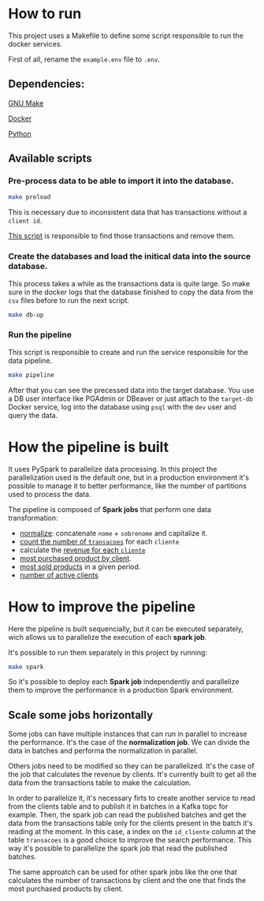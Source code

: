 # How to run

This project uses a Makefile to define some script responsible to run the docker services.

First of all, rename the `example.env` file to `.env`. 

## Dependencies:

[GNU Make](https://www.gnu.org/software/make/manual/make.html)

[Docker](https://docs.docker.com/)

[Python](https://docs.python.org/3/)


## Available scripts

### Pre-process data to be able to import it into the database.

```sh
make preload
```

This is necessary due to inconsistent data that has transactions without a `client id`.

[This script](./src/preload.py) is responsible to find those transactions and remove them.

### Create the databases and load the initical data into the source database.

This process takes a while as the transactions data is quite large. So make sure in the docker logs that the database finished to copy the data from the `csv` files before to run the next script.

```sh
make db-up
```

### Run the pipeline

This script is responsible to create and run the service responsible for the data pipeline.

```sh
make pipeline
```

After that you can see the precessed data into the target database. You use a DB user interface like PGAdmin or DBeaver or just attach to the `target-db` Docker service, log into the database using `psql` with the `dev` user and query the data.

# How the pipeline is built

It uses PySpark to parallelize data processing. In this project the parallelization used is the default one, but in a production environment it's possible to manage it to better performance, like the number of partitions used to process the data.

The pipeline is composed of **Spark jobs** that perform one data transformation:
- [normalize](./src/normalize.py): concatenate `nome` + `sobrenome` and capitalize it.
- [count the number of `transacoes`](./src/client_transactions.py) for each `cliente`
- calculate the [revenue for each `cliente`](./src/revenue_by_client.py)
- [most purchased product by client](./src/purchased_products_by_client.py).
- [most sold products](./src/most_sold_products.py) in a given period.
- [number of active clients](./src/active_clients.py)

# How to improve the pipeline

Here the pipeline is built sequencially, but it can be executed separately, wich allows us to parallelize the execution of each **spark job**.

It's possible to run them separately in this project by running:

```sh
make spark
```

So it's possible to deploy each **Spark job** independently and parallelize them to improve the performance in a production Spark environment.

## Scale some jobs horizontally

Some jobs can have multiple instances that can run in parallel to increase the performance. It's the case of the **normalization job**. We can divide the data in batches and performa the normalization in parallel.

Others jobs need to be modified so they can be parallelized. It's the case of the job that calculates the revenue by clients. It's currently built to get all the data from the transactions table to make the calculation.

In order to parallelize it, it's necessary firts to create another service to read from the clients table and to publish it in batches in a Kafka topc for example. Then, the spark job can read the published batches and get the data from the transactions table only for the clients present in the batch it's reading at the moment. In this case, a index on the `id_cliente` column at the table `transacoes` is a good choice to improve the search performance. This way it's possible to parallelize the spark job that read the published batches.

The same approatch can be used for other spark jobs like the one that calculates the number of transactions by client and the one that finds the most purchased products by client.